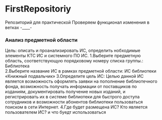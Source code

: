 # FirstRepositoriy
Репозиторий для практической 
Проверяем функционал изменения в ветках -____-
### Анализ предметной области 
Цель: описать и проанализировать ИС, определить нобходимые элементы КТС ИС и системного ПО ИС. 
1.Выберите предметную область, соответствующую порядковому номеру списка группы.: Библиотека   
2.Выберите название ИС в рамках предметной области: ИС библиотеки «Книжный подвальчик»
3.Определите цель ИС: Целью данной ИС является возможность оформлять заявки на пополнение библиотечного фонда, возможность получать информации от поставщиков по изданиям, документировать получение новых изданий, и регистрировать их в системе библиотеки для быстрого доступа сотрудников и возможности абонентов библиотеки пользоваться поиском  в сети Интернет.
4.Где будет размещена ИС? Кто является пользователем ИС? 
 и что буедт использоваться
